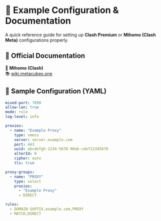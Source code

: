 # 📄 Example Configuration & Documentation

A quick reference guide for setting up **Clash Premium** or **Mihomo (Clash Meta)** configurations properly.    

## 📘 Official Documentation  

🔹 **Mihomo (Clash)**  
📚 [wiki.metacubex.one](https://wiki.metacubex.one/)    

## 🧪 Sample Configuration (YAML)

```yaml
mixed-port: 7890
allow-lan: true
mode: rule
log-level: info

proxies:
  - name: "Example Proxy"
    type: vmess
    server: server.example.com
    port: 443
    uuid: abcdefgh-1234-5678-90ab-cdef12345678
    alterId: 0
    cipher: auto
    tls: true

proxy-groups:
  - name: "PROXY"
    type: select
    proxies:
      - "Example Proxy"
      - DIRECT

rules:
  - DOMAIN-SUFFIX,example.com,PROXY
  - MATCH,DIRECT